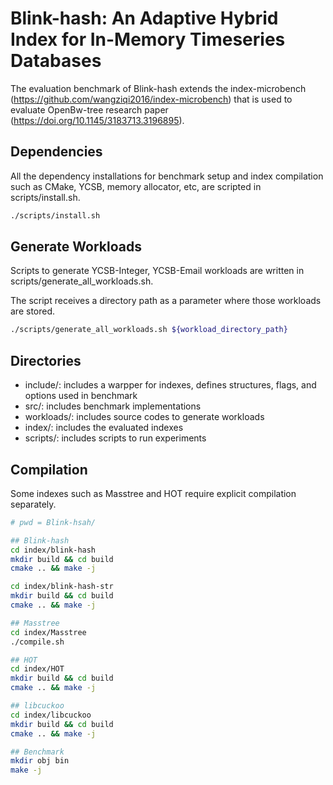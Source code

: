 Blink-hash: An Adaptive Hybrid Index for In-Memory Timeseries Databases
========================================================================

The evaluation benchmark of Blink-hash extends the index-microbench (https://github.com/wangziqi2016/index-microbench) that is used to evaluate OpenBw-tree research paper (https://doi.org/10.1145/3183713.3196895).

## Dependencies ##

All the dependency installations for benchmark setup and index compilation such as CMake, YCSB, memory allocator, etc, are scripted in scripts/install.sh.
```sh
./scripts/install.sh
```

## Generate Workloads ## 

Scripts to generate YCSB-Integer, YCSB-Email workloads are written in scripts/generate_all_workloads.sh.

The script receives a directory path as a parameter where those workloads are stored.

```sh
./scripts/generate_all_workloads.sh ${workload_directory_path}
```

## Directories ##

* include/: includes a warpper for indexes, defines structures, flags, and options used in benchmark
* src/: includes benchmark implementations
* workloads/: includes source codes to generate workloads
* index/: includes the evaluated indexes
* scripts/: includes scripts to run experiments

## Compilation ##

Some indexes such as Masstree and HOT require explicit compilation separately.

```sh
# pwd = Blink-hsah/

## Blink-hash
cd index/blink-hash
mkdir build && cd build
cmake .. && make -j

cd index/blink-hash-str
mkdir build && cd build
cmake .. && make -j

## Masstree
cd index/Masstree
./compile.sh

## HOT
cd index/HOT
mkdir build && cd build
cmake .. && make -j

## libcuckoo
cd index/libcuckoo
mkdir build && cd build
cmake .. && make -j

## Benchmark
mkdir obj bin
make -j
```
